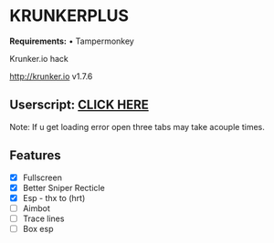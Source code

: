 # KRUNKERPLUS
<b>Requirements:</b> • Tampermonkey</br>

Krunker.io hack

http://krunker.io v1.7.6


<h2>Userscript: <a href="https://github.com/THEGUY3ds/KRUNKERPLUS/raw/master/krunkerplus.user.js" target="_blank">CLICK HERE</a></h2>

Note: If u get loading error open three tabs may take acouple times.
## Features
- [x] Fullscreen
- [x] Better Sniper Recticle
- [x] Esp - thx to (hrt)
- [ ] Aimbot
- [ ] Trace lines
- [ ] Box esp
